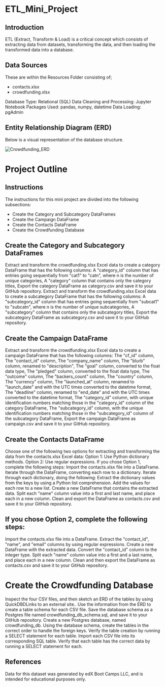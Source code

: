 # ETL_Mini_Project

## Introduction
ETL (Extract, Transform & Load)  is a critical concept which consists of extracting data from datasets, transforming the data, and then loading the transformed data into a database.

## Data Sources
These are within the Resources Folder consisting of;
- contacts.xlsx
- crowdfunding.xlsx

Database Type: Relational (SQL)
Data Cleaning and Processing: Jupyter Notebook
Packages Used: pandas, numpy, datetime
Data Loading: pgAdmin

## Entity Relationship Diagram (ERD)
Below is a visual representation of the database structure.

![Crowdfunding_ERD](https://github.com/Annbelbella/ETL_Mini_Project/assets/124645643/06cbd2ee-457d-464b-ab80-50505d0a2968)

# Project Outline

## Instructions
The instructions for this mini project are divided into the following subsections:
- Create the Category and Subcategory DataFrames
- Create the Campaign DataFrame
- Create the Contacts DataFrame
- Create the Crowdfunding Database

## Create the Category and Subcategory DataFrames
Extract and transform the crowdfunding.xlsx Excel data to create a category DataFrame that has the following columns:
A "category_id" column that has entries going sequentially from "cat1" to "catn", where n is the number of unique categories,
A "category" column that contains only the category titles,
Export the category DataFrame as category.csv and save it to your GitHub repository.
Extract and transform the crowdfunding.xlsx Excel data to create a subcategory DataFrame that has the following columns:
A "subcategory_id" column that has entries going sequentially from "subcat1" to "subcatn", where n is the number of unique subcategories,
A "subcategory" column that contains only the subcategory titles,
Export the subcategory DataFrame as subcategory.csv and save it to your GitHub repository.

## Create the Campaign DataFrame
Extract and transform the crowdfunding.xlsx Excel data to create a campaign DataFrame that has the following columns:
The "cf_id" column,
The "contact_id" column,
The "company_name" column,
The "blurb" column, renamed to "description",
The "goal" column, converted to the float data type,
The "pledged" column, converted to the float data type,
The "outcome" column,
The "backers_count" column,
The "country" column,
The "currency" column,
The "launched_at" column, renamed to "launch_date" and with the UTC times converted to the datetime format,
The "deadline" column, renamed to "end_date" and with the UTC times converted to the datetime format,
The "category_id" column, with unique identification numbers matching those in the "category_id" column of the category DataFrame,
The "subcategory_id" column, with the unique identification numbers matching those in the "subcategory_id" column of the subcategory DataFrame,
Export the campaign DataFrame as campaign.csv and save it to your GitHub repository.

## Create the Contacts DataFrame
Choose one of the following two options for extracting and transforming the data from the contacts.xlsx Excel data:
Option 1: Use Python dictionary methods.
Option 2: Use regular expressions.
If you chose Option 1, complete the following steps:
Import the contacts.xlsx file into a DataFrame.
Iterate through the DataFrame, converting each row to a dictionary.
Iterate through each dictionary, doing the following:
Extract the dictionary values from the keys by using a Python list comprehension.
Add the values for each row to a new list.
Create a new DataFrame that contains the extracted data.
Split each "name" column value into a first and last name, and place each in a new column.
Clean and export the DataFrame as contacts.csv and save it to your GitHub repository.

## If you chose Option 2, complete the following steps:
Import the contacts.xlsx file into a DataFrame.
Extract the "contact_id", "name", and "email" columns by using regular expressions.
Create a new DataFrame with the extracted data.
Convert the "contact_id" column to the integer type.
Split each "name" column value into a first and a last name, and place each in a new column.
Clean and then export the DataFrame as contacts.csv and save it to your GitHub repository.

# Create the Crowdfunding Database
Inspect the four CSV files, and then sketch an ERD of the tables by using QuickDBDLinks to an external site..
Use the information from the ERD to create a table schema for each CSV file.
Save the database schema as a Postgres file named crowdfunding_db_schema.sql, and save it to your GitHub repository.
Create a new Postgres database, named crowdfunding_db.
Using the database schema, create the tables in the correct order to handle the foreign keys.
Verify the table creation by running a SELECT statement for each table.
Import each CSV file into its corresponding SQL table.
Verify that each table has the correct data by running a SELECT statement for each.

## References
Data for this dataset was generated by edX Boot Camps LLC, and is intended for educational purposes only.
